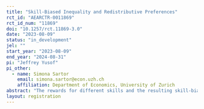 ```yaml
---
title: "Skill-Biased Inequality and Redistributive Preferences"
rct_id: "AEARCTR-0011869"
rct_id_num: "11869"
doi: "10.1257/rct.11869-3.0"
date: "2023-08-09"
status: "in_development"
jel: ""
start_year: "2023-08-09"
end_year: "2024-08-31"
pi: "Jeffrey Yusof"
pi_other:
  - name: Simona Sartor
    email: simona.sartor@econ.uzh.ch
    affiliation: Department of Economics, University of Zurich
abstract: "The rewards for different skills and the resulting skill-biased inequality are often determined by exogenous market mechanisms over which individuals cannot exert control. We refer to this driver of income inequality as market luck. From the perspective of economic efficiency, skill-biased inequality might appear justified as higher rewards reflect higher productivity. However, according to the principles of meritocracy, inequalities are only justified if they are due to differences in individual effort and performance but not due to factors outside of individuals' control. In this paper, we design an experiment to study this trade-off in fairness views and improve the understanding of individuals' preferences for redistribution by asking the following research question: Are inequalities arising from market luck perceived as fair? In our experiment, we design a setting where skill-biased inequality between workers arises because exogenous shocks to market demand make certain skills more valuable. We hypothesize that there are fundamental features of market-driven inequalities that increase individuals' inequality acceptance, even though they are fully aware that the market-driven inequalities result from exogenous and random factors. "
layout: registration
---
```



